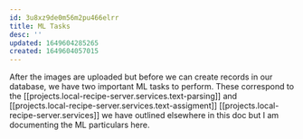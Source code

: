 ```yaml
---
id: 3u8xz9de0m56m2pu466elrr
title: ML Tasks
desc: ''
updated: 1649604285265
created: 1649604057015
---
```

After the images are uploaded but before we can create records in our database, we have two important ML tasks to perform.  These correspond to the [[projects.local-recipe-server.services.text-parsing]] and [[projects.local-recipe-server.services.text-assigment]] [[projects.local-recipe-server.services]] we have outlined elsewhere in this doc but I am documenting the ML particulars here.
